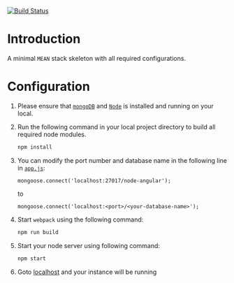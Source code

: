 [![Build Status](https://travis-ci.org/soulreaper02/MEAN-SKELETON?branch=master)](https://travis-ci.org/soulreaper02/MEAN-SKELETON)

# Introduction
A minimal `MEAN` stack skeleton with all required configurations.

# Configuration

1. Please ensure that [`mongoDB`][MONGODB] and [`Node`][NODE] is installed and running on your local.

2. Run the following command in your local project directory to build all required node modules.
   ```bash
   npm install
   ```

3. You can modify the port number and database name in the following line in [`app.js`](app.js):
   ```
   mongoose.connect('localhost:27017/node-angular');
   ```
   
   to
   
   ```
   mongoose.connect('localhost:<port>/<your-database-name>');
   ```
  
4. Start `webpack` using the following command:
   ```bash
   npm run build
   ```

5. Start your node server using following command:
   ```bash
   npm start
   ```

6. Goto [localhost][LOCAL] and your instance will be running

[MONGODB]: https://docs.mongodb.com/manual/installation
[NODE]: https://nodejs.org/en/
[LOCAL]: 127.0.0.1:3000/
